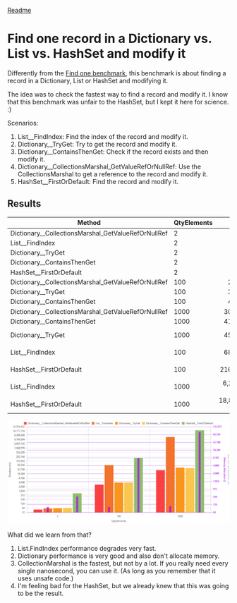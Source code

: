 [Readme](./readme.md)


# Find one record in a Dictionary vs. List vs. HashSet and modify it
Differently from the [Find one benchmark](./findonebenchmark.md), this benchmark is about finding a record in a Dictionary, List or HashSet and modifying it.

The idea was to check the fastest way to find a record and modify it. I know that this benchmark was unfair to the HashSet, but I kept it here for science. :) 

Scenarios:
1. List__FindIndex: Find the index of the record and modify it.
2. Dictionary__TryGet: Try to get the record and modify it.
3. Dictionary__ContainsThenGet: Check if the record exists and then modify it.
4. Dictionary__CollectionsMarshal_GetValueRefOrNullRef: Use the CollectionsMarshal to get a reference to the record and modify it.
5. HashSet__FirstOrDefault: Find the record and modify it.


## Results
| Method                                              | QtyElements |             Mean |          Error |         StdDev |           Median |              Min |              Max | Rank |   Gen0 | Allocated |
|-----------------------------------------------------|-------------|-----------------:|---------------:|---------------:|-----------------:|-----------------:|-----------------:|-----:|-------:|----------:|
| Dictionary__CollectionsMarshal_GetValueRefOrNullRef | 2           |         51.03 ns |       0.975 ns |       1.707 ns |         50.51 ns |         48.92 ns |         55.19 ns |    1 |      - |         - |
| List__FindIndex                                     | 2           |         61.02 ns |       1.245 ns |       3.170 ns |         61.54 ns |         55.88 ns |         67.62 ns |    2 | 0.0166 |     104 B |
| Dictionary__TryGet                                  | 2           |         63.86 ns |       1.301 ns |       2.882 ns |         62.80 ns |         60.51 ns |         72.45 ns |    3 |      - |         - |
| Dictionary__ContainsThenGet                         | 2           |         66.75 ns |       0.934 ns |       0.730 ns |         66.45 ns |         65.66 ns |         67.97 ns |    4 |      - |         - |
| HashSet__FirstOrDefault                             | 2           |        703.97 ns |      10.300 ns |       9.635 ns |        706.16 ns |        690.11 ns |        723.89 ns |    5 | 0.0420 |     264 B |
| Dictionary__CollectionsMarshal_GetValueRefOrNullRef | 100         |      2,875.50 ns |      57.372 ns |     127.131 ns |      2,844.99 ns |      2,720.63 ns |      3,093.16 ns |    6 |      - |         - |
| Dictionary__TryGet                                  | 100         |      3,989.08 ns |      28.220 ns |      22.032 ns |      3,991.33 ns |      3,945.48 ns |      4,025.43 ns |    7 |      - |         - |
| Dictionary__ContainsThenGet                         | 100         |      4,041.61 ns |      79.198 ns |     134.485 ns |      3,974.17 ns |      3,850.20 ns |      4,329.19 ns |    7 |      - |         - |
| Dictionary__CollectionsMarshal_GetValueRefOrNullRef | 1000        |     30,095.84 ns |     255.448 ns |     213.311 ns |     30,064.94 ns |     29,790.08 ns |     30,430.62 ns |    8 |      - |         - |
| Dictionary__ContainsThenGet                         | 1000        |     41,761.05 ns |     655.583 ns |     511.836 ns |     41,708.78 ns |     41,124.30 ns |     43,138.95 ns |    9 |      - |         - |
| Dictionary__TryGet                                  | 1000        |     45,754.82 ns |     910.903 ns |   2,199.934 ns |     44,813.96 ns |     43,271.51 ns |     49,480.57 ns |   10 |      - |         - |
| List__FindIndex                                     | 100         |     68,669.75 ns |   1,365.366 ns |   3,271.329 ns |     69,870.43 ns |     62,274.71 ns |     74,949.21 ns |   11 |      - |     104 B |
| HashSet__FirstOrDefault                             | 100         |    216,010.01 ns |   4,275.681 ns |  10,568.424 ns |    217,721.44 ns |    201,395.36 ns |    237,456.64 ns |   12 | 1.2207 |    8104 B |
| List__FindIndex                                     | 1000        |  6,271,111.16 ns |  64,006.534 ns |  56,740.125 ns |  6,271,454.69 ns |  6,182,946.09 ns |  6,399,375.78 ns |   13 |      - |     112 B |
| HashSet__FirstOrDefault                             | 1000        | 18,822,612.26 ns | 222,358.336 ns | 185,679.281 ns | 18,762,509.38 ns | 18,584,684.38 ns | 19,152,321.88 ns |   14 |      - |   80134 B |

![Result Chart](./findoneandmodifybenchmark.png)


What did we learn from that?
1. List.FindIndex performance degrades very fast.
2. Dictionary performance is very good and also don't allocate memory.
3. CollectionMarshal is the fastest, but not by a lot. If you really need every single nanosecond, you can use it. (As long as you remember that it uses unsafe code.)
4. I'm feeling bad for the HashSet, but we already knew that this was going to be the result.
